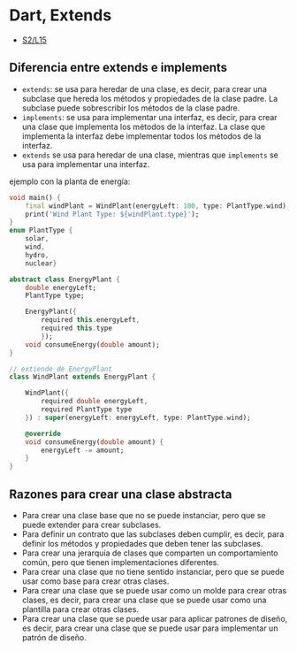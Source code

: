 Dart, Extends
====================

- [S2/L15](https://www.youtube.com/watch?v=pX3j5ccq5t4&list=PLCKuOXG0bPi0sIn-nDsi7ma9OV6MEMkxj&index=21)

## Diferencia entre extends e implements

- `extends`: se usa para heredar de una clase, es decir, para crear una subclase que hereda los métodos y propiedades de la clase padre. La subclase puede sobrescribir los métodos de la clase padre.
- `implements`: se usa para implementar una interfaz, es decir, para crear una clase que implementa los métodos de la interfaz. La clase que implementa la interfaz debe implementar todos los métodos de la interfaz.
- `extends` se usa para heredar de una clase, mientras que `implements` se usa para implementar una interfaz.

ejemplo con la planta de energía:

```dart
void main() {
    final windPlant = WindPlant(energyLeft: 100, type: PlantType.wind);
    print('Wind Plant Type: ${windPlant.type}');
}
enum PlantType {
    solar,
    wind,
    hydro,
    nuclear}

abstract class EnergyPlant {
    double energyLeft;
    PlantType type;

    EnergyPlant({
        required this.energyLeft, 
        required this.type
        });
    void consumeEnergy(double amount);
}

// extiende de EnergyPlant
class WindPlant extends EnergyPlant {

    WindPlant({
        required double energyLeft,
        required PlantType type
    }) : super(energyLeft: energyLeft, type: PlantType.wind);

    @override
    void consumeEnergy(double amount) {
        energyLeft -= amount;
    }
}
```

## Razones para crear una clase abstracta

- Para crear una clase base que no se puede instanciar, pero que se puede extender para crear subclases.
- Para definir un contrato que las subclases deben cumplir, es decir, para definir los métodos y propiedades que deben tener las subclases.
- Para crear una jerarquía de clases que comparten un comportamiento común, pero que tienen implementaciones diferentes.
- Para crear una clase que no tiene sentido instanciar, pero que se puede usar como base para crear otras clases.
- Para crear una clase que se puede usar como un molde para crear otras clases, es decir, para crear una clase que se puede usar como una plantilla para crear otras clases.
- Para crear una clase que se puede usar para aplicar patrones de diseño, es decir, para crear una clase que se puede usar para implementar un patrón de diseño.

